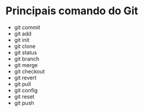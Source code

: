 # Principais comando do Git

- git commit
- git add
- git init
- git clone
- git status
- git branch
- git merge
- git checkout
- git revert
- git pull
- git config
- git reset
- git push
